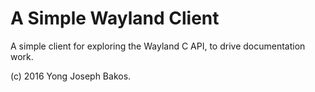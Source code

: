 # A Simple Wayland Client

A simple client for exploring the Wayland C API, to drive documentation work.

(c) 2016 Yong Joseph Bakos.
